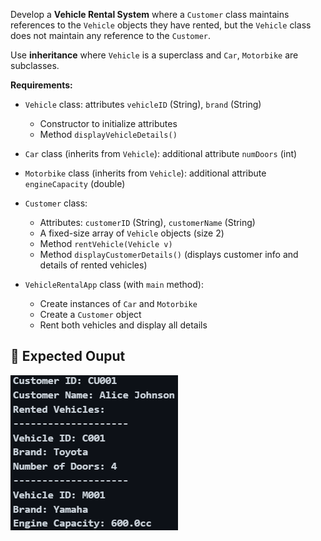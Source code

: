 Develop a **Vehicle Rental System** where a `Customer` class maintains references to the `Vehicle` objects they have rented, but the `Vehicle` class does not maintain any reference to the `Customer`.

Use **inheritance** where `Vehicle` is a superclass and `Car`, `Motorbike` are subclasses.

**Requirements:**
- `Vehicle` class: attributes `vehicleID` (String), `brand` (String)
  - Constructor to initialize attributes
  - Method `displayVehicleDetails()`
- `Car` class (inherits from `Vehicle`): additional attribute `numDoors` (int)
- `Motorbike` class (inherits from `Vehicle`): additional attribute `engineCapacity` (double)

- `Customer` class:
  - Attributes: `customerID` (String), `customerName` (String)
  - A fixed-size array of `Vehicle` objects (size 2)
  - Method `rentVehicle(Vehicle v)`
  - Method `displayCustomerDetails()` (displays customer info and details of rented vehicles)

- `VehicleRentalApp` class (with `main` method):
  - Create instances of `Car` and `Motorbike`
  - Create a `Customer` object
  - Rent both vehicles and display all details



## 🌟 Expected Ouput
  ![image](../Assets/ASS-UN-2.png)
